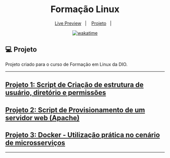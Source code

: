 <h1 align="center">
  Formação Linux
</h1>

<p align="center">
  <a href="">Live Preview</a>&nbsp;&nbsp;&nbsp;|&nbsp;&nbsp;&nbsp;
  <a href="#-projeto">Projeto</a>&nbsp;&nbsp;&nbsp;|&nbsp;&nbsp;&nbsp;
</p>

<p align="center">
<a href="https://wakatime.com/badge/user/68660678-6b86-4b78-98df-f5f41a37e1bc/project/614dc699-cb28-4abf-a5dd-65b8c968c906"><img src="https://wakatime.com/badge/user/68660678-6b86-4b78-98df-f5f41a37e1bc/project/614dc699-cb28-4abf-a5dd-65b8c968c906.svg" alt="wakatime"></a>
</p>

## 💻 Projeto

Projeto criado para o curso de Formação em Linux da DIO.

---

## [Projeto 1: Script de Criação de estrutura de usuário, diretório e permissões](./iac1.sh)

## [Projeto 2: Script de Provisionamento de um servidor web (Apache)](./iac2.sh)

## [Projeto 3: Docker - Utilização prática no cenário de microsserviços](##)

---
